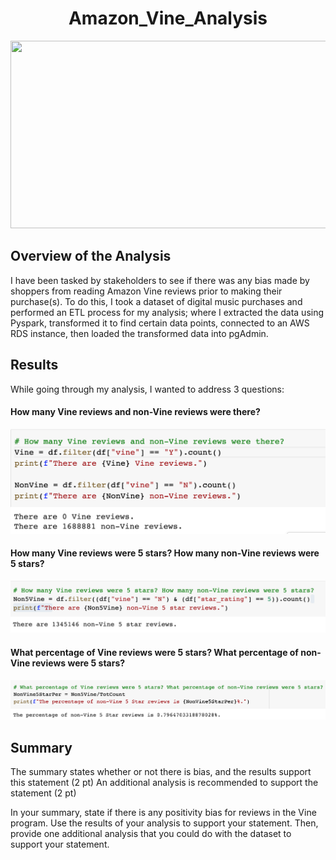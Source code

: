 

<h1 align = "center"> Amazon_Vine_Analysis </h1>

<p align = "center">
<img src = "https://encrypted-tbn0.gstatic.com/images?q=tbn:ANd9GcQKZes_QAmSFjPJ1kwI6NEFYGHu_GW3qRRNeg&usqp=CAU"width = "600" height = "300">
 </p>

<h2> Overview of the Analysis </h2>
I have been tasked by stakeholders to see if there was any bias made by shoppers from reading Amazon Vine reviews prior to making their purchase(s). To do this, I took a dataset of digital music purchases and performed an ETL process for my analysis; where I extracted the data using Pyspark, transformed it to find certain data points, connected to an AWS RDS instance, then loaded the transformed data into pgAdmin.

<h2>Results </h2>
While going through my analysis, I wanted to address 3 questions:

<h4>How many Vine reviews and non-Vine reviews were there?</h4>
<p align = "left">
<img src = "https://github.com/JoseCalucag/Amazon_Vine_Analysis/blob/main/pics/VineReviews.png">
</p>
 
<h4>How many Vine reviews were 5 stars? How many non-Vine reviews were 5 stars?</h4>
<p align = "left">
<img src = "https://github.com/JoseCalucag/Amazon_Vine_Analysis/blob/main/pics/ReviewCount.png">
</p>

<h4>What percentage of Vine reviews were 5 stars? What percentage of non-Vine reviews were 5 stars?</h4>
<p align = "left">
<img src = "https://github.com/JoseCalucag/Amazon_Vine_Analysis/blob/main/pics/ReviewPercent.png">
</p>


<h2>Summary</h2>
The summary states whether or not there is bias, and the results support this statement (2 pt)
An additional analysis is recommended to support the statement (2 pt)

In your summary, state if there is any positivity bias for reviews in the Vine program. Use the results of your analysis to support your statement. Then, provide one additional analysis that you could do with the dataset to support your statement.
